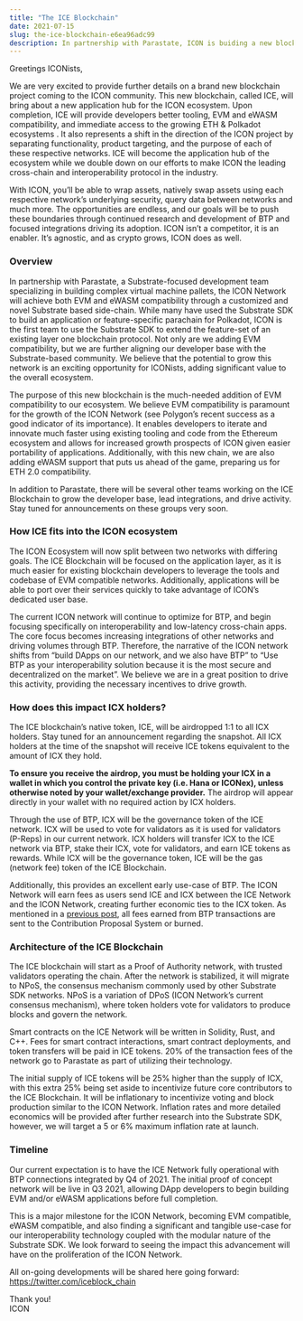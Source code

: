 ```yaml
---
title: "The ICE Blockchain"
date: 2021-07-15
slug: the-ice-blockchain-e6ea96adc99
description: In partnership with Parastate, ICON is buiding a new blockchain, called ICE, which will bring about a new application hub for the ICON ecosystem.
---
```


Greetings ICONists,

We are very excited to provide further details on a brand new blockchain project coming to the ICON community. This new blockchain, called ICE, will bring about a new application hub for the ICON ecosystem. Upon completion, ICE will provide developers better tooling, EVM and eWASM compatibility, and immediate access to the growing ETH & Polkadot ecosystems . It also represents a shift in the direction of the ICON project by separating functionality, product targeting, and the purpose of each of these respective networks. ICE will become the application hub of the ecosystem while we double down on our efforts to make ICON the leading cross-chain and interoperability protocol in the industry.

With ICON, you’ll be able to wrap assets, natively swap assets using each respective network’s underlying security, query data between networks and much more. The opportunities are endless, and our goals will be to push these boundaries through continued research and development of BTP and focused integrations driving its adoption. ICON isn’t a competitor, it is an enabler. It’s agnostic, and as crypto grows, ICON does as well.

### **Overview**

In partnership with Parastate, a Substrate-focused development team specializing in building complex virtual machine pallets, the ICON Network will achieve both EVM and eWASM compatibility through a customized and novel Substrate based side-chain. While many have used the Substrate SDK to build an application or feature-specific parachain for Polkadot, ICON is the first team to use the Substrate SDK to extend the feature-set of an existing layer one blockchain protocol. Not only are we adding EVM compatibility, but we are further aligning our developer base with the Substrate-based community. We believe that the potential to grow this network is an exciting opportunity for ICONists, adding significant value to the overall ecosystem.

The purpose of this new blockchain is the much-needed addition of EVM compatibility to our ecosystem. We believe EVM compatibility is paramount for the growth of the ICON Network (see Polygon’s recent success as a good indicator of its importance). It enables developers to iterate and innovate much faster using existing tooling and code from the Ethereum ecosystem and allows for increased growth prospects of ICON given easier portability of applications. Additionally, with this new chain, we are also adding eWASM support that puts us ahead of the game, preparing us for ETH 2.0 compatibility.

In addition to Parastate, there will be several other teams working on the ICE Blockchain to grow the developer base, lead integrations, and drive activity. Stay tuned for announcements on these groups very soon.

### **How ICE fits into the ICON ecosystem**

The ICON Ecosystem will now split between two networks with differing goals. The ICE Blockchain will be focused on the application layer, as it is much easier for existing blockchain developers to leverage the tools and codebase of EVM compatible networks. Additionally, applications will be able to port over their services quickly to take advantage of ICON’s dedicated user base.

The current ICON network will continue to optimize for BTP, and begin focusing specifically on interoperability and low-latency cross-chain apps. The core focus becomes increasing integrations of other networks and driving volumes through BTP. Therefore, the narrative of the ICON network shifts from “build DApps on our network, and we also have BTP” to “Use BTP as your interoperability solution because it is the most secure and decentralized on the market”. We believe we are in a great position to drive this activity, providing the necessary incentives to drive growth.

### **How does this impact ICX holders?**

The ICE blockchain’s native token, ICE, will be airdropped 1:1 to all ICX holders. Stay tuned for an announcement regarding the snapshot. All ICX holders at the time of the snapshot will receive ICE tokens equivalent to the amount of ICX they hold.

**To ensure you receive the airdrop, you must be holding your ICX in a wallet in which you control the private key (i.e. Hana or ICONex), unless otherwise noted by your wallet/exchange provider.** The airdrop will appear directly in your wallet with no required action by ICX holders.

Through the use of BTP, ICX will be the governance token of the ICE network. ICX will be used to vote for validators as it is used for validators (P-Reps) in our current network. ICX holders will transfer ICX to the ICE network via BTP, stake their ICX, vote for validators, and earn ICE tokens as rewards. While ICX will be the governance token, ICE will be the gas (network fee) token of the ICE Blockchain.

Additionally, this provides an excellent early use-case of BTP. The ICON Network will earn fees as users send ICE and ICX between the ICE Network and the ICON Network, creating further economic ties to the ICX token. As mentioned in a [previous post](https://medium.com/helloiconworld/blockchain-transmission-protocol-btp-architecture-economics-and-key-differentiators-577eaf7ba3af), all fees earned from BTP transactions are sent to the Contribution Proposal System or burned.

### **Architecture of the ICE Blockchain**

The ICE blockchain will start as a Proof of Authority network, with trusted validators operating the chain. After the network is stabilized, it will migrate to NPoS, the consensus mechanism commonly used by other Substrate SDK networks. NPoS is a variation of DPoS (ICON Network’s current consensus mechanism), where token holders vote for validators to produce blocks and govern the network.

Smart contracts on the ICE Network will be written in Solidity, Rust, and C++. Fees for smart contract interactions, smart contract deployments, and token transfers will be paid in ICE tokens. 20% of the transaction fees of the network go to Parastate as part of utilizing their technology.

The initial supply of ICE tokens will be 25% higher than the supply of ICX, with this extra 25% being set aside to incentivize future core contributors to the ICE Blockchain. It will be inflationary to incentivize voting and block production similar to the ICON Network. Inflation rates and more detailed economics will be provided after further research into the Substrate SDK, however, we will target a 5 or 6% maximum inflation rate at launch.

### **Timeline**

Our current expectation is to have the ICE Network fully operational with BTP connections integrated by Q4 of 2021. The initial proof of concept network will be live in Q3 2021, allowing DApp developers to begin building EVM and/or eWASM applications before full completion.

This is a major milestone for the ICON Network, becoming EVM compatible, eWASM compatible, and also finding a significant and tangible use-case for our interoperability technology coupled with the modular nature of the Substrate SDK. We look forward to seeing the impact this advancement will have on the proliferation of the ICON Network.

All on-going developments will be shared here going forward: <https://twitter.com/iceblock_chain>

Thank you!  
ICON

